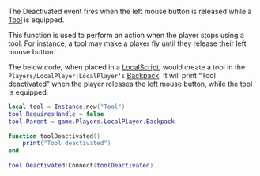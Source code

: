 The Deactivated event fires when the left mouse button is released while a [Tool](https://developer.roblox.com/en-us/api-reference/class/Tool) is equipped.

This function is used to perform an action when the player stops using a tool. For instance, a tool may make a player fly until they release their left mouse button.

The below code, when placed in a [LocalScript](https://developer.roblox.com/en-us/api-reference/class/LocalScript), would create a tool in the `Players/LocalPlayer|LocalPlayer's` [Backpack](https://developer.roblox.com/en-us/api-reference/class/Backpack). It will print “Tool deactivated” when the player releases the left mouse button, while the tool is equipped.

```Lua
local tool = Instance.new("Tool")
tool.RequiresHandle = false
tool.Parent = game.Players.LocalPlayer.Backpack
 
function toolDeactivated()
    print("Tool deactivated")
end
 
tool.Deactivated:Connect(toolDeactivated)
```